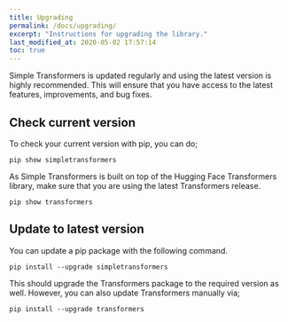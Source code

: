 ```yaml
---
title: Upgrading
permalink: /docs/upgrading/
excerpt: "Instructions for upgrading the library."
last_modified_at: 2020-05-02 17:57:14
toc: true
---
```


Simple Transformers is updated regularly and using the latest version is highly recommended. This will ensure that you have access to the latest features, improvements, and bug fixes.

## Check current version

To check your current version with pip, you can do;

```shell
pip show simpletransformers
```

As Simple Transformers is built on top of the Hugging Face Transformers library, make sure that you are using the latest Transformers release.

```shell
pip show transformers
```

## Update to latest version

You can update a pip package with the following command.

```shell
pip install --upgrade simpletransformers
```

This should upgrade the Transformers package to the required version as well. However, you can also update Transformers manually via;

```shell
pip install --upgrade transformers
```
